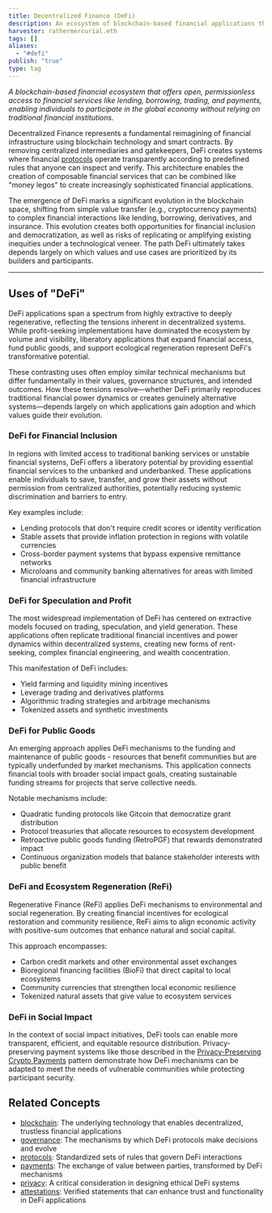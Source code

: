 ```yaml
---
title: Decentralized Finance (DeFi)
description: An ecosystem of blockchain-based financial applications that enable open, permissionless access to financial services without traditional intermediaries
harvester: rathermercurial.eth
tags: []
aliases:
  - "#defi"
publish: "true"
type: tag
---
```


_A blockchain-based financial ecosystem that offers open, permissionless access to financial services like lending, borrowing, trading, and payments, enabling individuals to participate in the global economy without relying on traditional financial institutions._

Decentralized Finance represents a fundamental reimagining of financial infrastructure using blockchain technology and smart contracts. By removing centralized intermediaries and gatekeepers, DeFi creates systems where financial [protocols](tags/protocols.md) operate transparently according to predefined rules that anyone can inspect and verify. This architecture enables the creation of composable financial services that can be combined like "money legos" to create increasingly sophisticated financial applications.

The emergence of DeFi marks a significant evolution in the blockchain space, shifting from simple value transfer (e.g., cryptocurrency payments) to complex financial interactions like lending, borrowing, derivatives, and insurance. This evolution creates both opportunities for financial inclusion and democratization, as well as risks of replicating or amplifying existing inequities under a technological veneer. The path DeFi ultimately takes depends largely on which values and use cases are prioritized by its builders and participants.

---

## Uses of "DeFi"

DeFi applications span a spectrum from highly extractive to deeply regenerative, reflecting the tensions inherent in decentralized systems. While profit-seeking implementations have dominated the ecosystem by volume and visibility, liberatory applications that expand financial access, fund public goods, and support ecological regeneration represent DeFi's transformative potential. 

These contrasting uses often employ similar technical mechanisms but differ fundamentally in their values, governance structures, and intended outcomes. How these tensions resolve—whether DeFi primarily reproduces traditional financial power dynamics or creates genuinely alternative systems—depends largely on which applications gain adoption and which values guide their evolution.

### DeFi for Financial Inclusion

In regions with limited access to traditional banking services or unstable financial systems, DeFi offers a liberatory potential by providing essential financial services to the unbanked and underbanked. These applications enable individuals to save, transfer, and grow their assets without permission from centralized authorities, potentially reducing systemic discrimination and barriers to entry.

Key examples include:

- Lending protocols that don't require credit scores or identity verification
- Stable assets that provide inflation protection in regions with volatile currencies
- Cross-border payment systems that bypass expensive remittance networks
- Microloans and community banking alternatives for areas with limited financial infrastructure

### DeFi for Speculation and Profit

The most widespread implementation of DeFi has centered on extractive models focused on trading, speculation, and yield generation. These applications often replicate traditional financial incentives and power dynamics within decentralized systems, creating new forms of rent-seeking, complex financial engineering, and wealth concentration.

This manifestation of DeFi includes:

- Yield farming and liquidity mining incentives
- Leverage trading and derivatives platforms
- Algorithmic trading strategies and arbitrage mechanisms
- Tokenized assets and synthetic investments

### DeFi for Public Goods

An emerging approach applies DeFi mechanisms to the funding and maintenance of public goods - resources that benefit communities but are typically underfunded by market mechanisms. This application connects financial tools with broader social impact goals, creating sustainable funding streams for projects that serve collective needs.

Notable mechanisms include:

- Quadratic funding protocols like Gitcoin that democratize grant distribution
- Protocol treasuries that allocate resources to ecosystem development
- Retroactive public goods funding (RetroPGF) that rewards demonstrated impact
- Continuous organization models that balance stakeholder interests with public benefit

### DeFi and Ecosystem Regeneration (ReFi)

Regenerative Finance (ReFi) applies DeFi mechanisms to environmental and social regeneration. By creating financial incentives for ecological restoration and community resilience, ReFi aims to align economic activity with positive-sum outcomes that enhance natural and social capital.

This approach encompasses:

- Carbon credit markets and other environmental asset exchanges
- Bioregional financing facilities (BioFi) that direct capital to local ecosystems
- Community currencies that strengthen local economic resilience
- Tokenized natural assets that give value to ecosystem services

### DeFi in Social Impact

In the context of social impact initiatives, DeFi tools can enable more transparent, efficient, and equitable resource distribution. Privacy-preserving payment systems like those described in the [Privacy-Preserving Crypto Payments](privacy-payments.md) pattern demonstrate how DeFi mechanisms can be adapted to meet the needs of vulnerable communities while protecting participant security.

## Related Concepts

- [blockchain](tags/blockchain.md): The underlying technology that enables decentralized, trustless financial applications
- [governance](tags/governance.md): The mechanisms by which DeFi protocols make decisions and evolve
- [protocols](tags/protocols.md): Standardized sets of rules that govern DeFi interactions
- [payments](tags/payments.md): The exchange of value between parties, transformed by DeFi mechanisms
- [privacy](tags/privacy.md): A critical consideration in designing ethical DeFi systems
- [attestations](tags/attestations.md): Verified statements that can enhance trust and functionality in DeFi applications